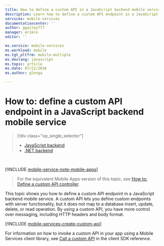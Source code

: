 ```yaml
---
title: How to define a custom API in a JavaScript backend mobile service | Azure Mobile Services
description: Learn how to define a custom API endpoint in a JavaScript backend mobile service.
services: mobile-services
documentationcenter: ''
author: ggailey777
manager: erikre
editor: ''

ms.service: mobile-services
ms.workload: mobile
ms.tgt_pltfrm: mobile-multiple
ms.devlang: javascript
ms.topic: article
ms.date: 07/21/2016
ms.author: glenga

---
```

# How to: define a custom API endpoint in a JavaScript backend mobile service
> [!div class="op_single_selector"]
> * [JavaScript backend](mobile-services-javascript-backend-define-custom-api.md)
> * [.NET backend](mobile-services-dotnet-backend-define-custom-api.md)
> 
> 

&nbsp;

[!INCLUDE [mobile-service-note-mobile-apps](../../includes/mobile-services-note-mobile-apps.md)]

> For the equivalent Mobile Apps version of this topic, see [How to: Define a custom API controller](../app-service-mobile/app-service-mobile-node-backend-how-to-use-server-sdk.md#CustomAPI).
> 
> 

This topic shows you how to define a custom API endpoint in a JavaScript backend mobile service. A custom API lets you define custom endpoints with server functionality, but it does not map to a database insert, update, delete, or read operation. By using a custom API, you have more control over messaging, including HTTP headers and body format.

[!INCLUDE [mobile-services-create-custom-api](../../includes/mobile-services-create-custom-api.md)]

For information on how to invoke a custom API in your app using a Mobile Services client library, see [Call a custom API](mobile-services-windows-dotnet-how-to-use-client-library.md#custom-api) in the client SDK reference.

<!-- Anchors. -->

<!-- Images. -->

<!-- URLs. -->

